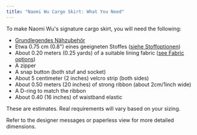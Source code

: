 ```yaml
---
title: "Naomi Wu Cargo Skirt: What You Need"
---
```


To make Naomi Wu's signature cargo skirt, you will need the following:

- [Grundlegendes Nähzubehör](/docs/sewing/basic-sewing-supplies)
- Etwa 0.75 cm (0.8") eines geeigneten Stoffes ([siehe Stoffoptionen](/docs/patterns/naomiwu/fabric))
- About 0.20 meters (0.25 yards) of a suitable lining fabric ([see Fabric options](/docs/patterns/naomiwu/fabric))
- A zipper
- A snap button (both stuf and socket)
- About 5 centimeter (2 inches) velcro strip (both sides)
- About 0.50 meters (20 inches) of strong ribbon (about 2cm/1inch wide)
- A D-ring to match the ribbon
- About 0.40 (16 inches) of waistband elastic

<Note>

These are estimates. Real requirements will vary based on your sizing.

Refer to the designer messages or paperless view for more detailed dimensions.

</Note>
